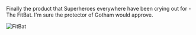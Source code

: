 Finally the product that Superheroes everywhere have been crying out for - The FitBat. I'm sure the protector of Gotham would approve.

![FitBat](https://s3-eu-west-1.amazonaws.com/conoroneill.net/wp-content/uploads/2014/12/fitbat.jpg "FitBat")
